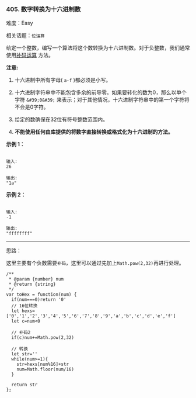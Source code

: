 ### 405. 数字转换为十六进制数

难度：Easy

相关话题：`位运算`

给定一个整数，编写一个算法将这个数转换为十六进制数。对于负整数，我们通常使用[补码运算](https://baike.baidu.com/item/%E8%A1%A5%E7%A0%81/6854613?fr=aladdin)
方法。



**注意:** 




1. 十六进制中所有字母( `a-f` )都必须是小写。

2. 十六进制字符串中不能包含多余的前导零。如果要转化的数为0，那么以单个字符 `&#39;0&#39;` 来表示；对于其他情况，十六进制字符串中的第一个字符将不会是0字符。

3. 给定的数确保在32位有符号整数范围内。

4. **不能使用任何由库提供的将数字直接转换或格式化为十六进制的方法。** 





**示例 1：** 



```

输入:
26

输出:
"1a"
```


**示例 2：** 



```

输入:
-1

输出:
"ffffffff"
```



-----

思路：

这里主要有个负数需要`补码`，这里可以通过先加上`Math.pow(2,32)`再进行处理。
```
/**
 * @param {number} num
 * @return {string}
 */
var toHex = function(num) {
  if(num===0)return '0'
  // 16位转换
  let hexs=['0','1','2','3','4','5','6','7','8','9','a','b','c','d','e','f']
  let c=num<0
  
  // 补码2
  if(c)num+=Math.pow(2,32)

  // 转换
  let str=''
  while(num>=1){
    str=hexs[num%16]+str
    num=Math.floor(num/16)
  }
  
  return str
};
```

